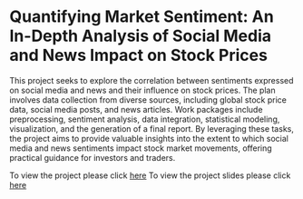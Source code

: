 # Quantifying Market Sentiment: An In-Depth Analysis of Social Media and News Impact on Stock Prices

This project seeks to explore the correlation between sentiments expressed on social media and news and their influence on stock prices. The plan involves data collection from diverse sources, including global stock price data, social media posts, and news articles. Work packages include preprocessing, sentiment analysis, data integration, statistical modeling, visualization, and the generation of a final report. By leveraging these tasks, the project aims to provide valuable insights into the extent to which social media and news sentiments impact stock market movements, offering practical guidance for investors and traders.

To view the project please click [here](https://github.com/mohdahmedasif/made-template/blob/main/project/report.ipynb)
To view the project slides please click [here](https://github.com/mohdahmedasif/made-template/blob/main/project/slides.pdf)